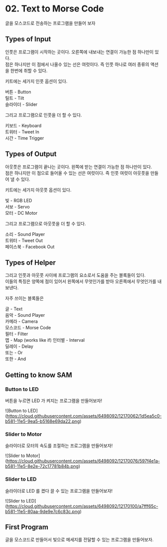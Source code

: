 # 02. Text to Morse Code

글을 모스코드로 전송하는 프로그램을 만들어 보자

## Types of Input

인풋은 프로그램이 시작하는 곳이다. 오른쪽에 내보내는 연결이 가능한 점 하나만이 있다.  
점은 하나지만 이 점에서 나올수 있는 선은 여럿이다. 즉 인풋 하나로 여러 종류의 액션을 한번에 취할 수 있다.

키트에는 세가지 인풋 옵션이 있다.

버튼 - Button  
틸트 - Tilt  
슬라이더 - Slider

그리고 프로그램으로 인풋을 더 할 수 있다.

키보드 - Keyboard  
트위터 - Tweet In  
시간 - Time Trigger

## Types of Output

아웃풋은 프로그램이 끝나는 곳이다. 왼쪽에 받는 연결이 가능한 점 하나만이 있다.  
점은 하나지만 이 점으로 들어올 수 있는 선은 여럿이다. 즉 인풋 여럿이 아웃풋을 만들어 낼 수 있다.

키트에는 세가지 아웃풋 옵션이 있다.

빛 - RGB LED  
서보 - Servo  
모터 - DC Motor

그리고 프로그램으로 아웃풋을 더 할 수 있다.

소리 - Sound Player  
트위터 - Tweet Out  
페이스북 - Facebook Out

## Types of Helper

그리고 인풋과 아웃풋 사이에 프로그램의 요소로서 도움을 주는 블록들이 있다.  
이들의 특징은 양쪽에 점이 있어서 왼쪽에서 무엇인가를 받아 오른쪽에서 무엇인가를 내보낸다.

자주 쓰이는 블록들은

글 - Text  
음악 - Sound Player  
카메라 - Camera  
모스코드 - Morse Code  
필터 - Filter  
맵 - Map (works like if)
인터벌 - Interval  
딜레이 - Delay  
또는 - Or  
또한 - And

## Getting to know SAM

### Button to LED

버튼을 누르면 LED 가 켜지는 프로그램을 만들어보자!

![Button to LED] (https://cloud.githubusercontent.com/assets/6498092/12170062/1d5ea5c0-b581-11e5-9ea5-b5168e69da22.png)

### Slider to Motor

슬라이더로 모터의 속도를 조절하는 프로그램을 만들어보자!

![Slider to Motor] (https://cloud.githubusercontent.com/assets/6498092/12170076/597f4e1a-b581-11e5-8e2e-72c17781b84b.png)

### Slider to LED

슬라이더로 LED 를 켰다 끌 수 있는 프로그램을 만들어보자!

![Slider to LED] (https://cloud.githubusercontent.com/assets/6498092/12170100/a7fff65c-b581-11e5-80aa-9de9e7c6c83c.png)

## First Program

글을 모스코드로 만들어서 빛으로 메세지를 전달할 수 있는 프로그램을 만들어보자.
